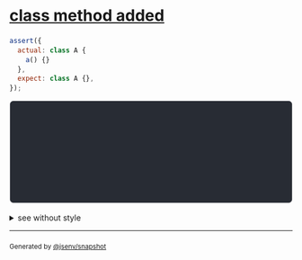# [class method added](../../function.test.js#L217)

```js
assert({
  actual: class A {
    a() {}
  },
  expect: class A {},
});
```

![img](throw.svg)

<details>
  <summary>see without style</summary>

```console
AssertionError: actual and expect are different

actual: class A {
  [source code];
  a() {
    [source code],
  };
}
expect: class A {
  [source code];
}
```

</details>


---

<sub>
  Generated by <a href="https://github.com/jsenv/core/tree/main/packages/independent/snapshot">@jsenv/snapshot</a>
</sub>
